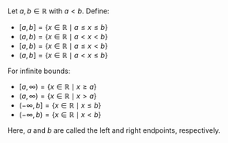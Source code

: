 Let $a, b \in \mathbb{R}$ with $a < b$. Define:
- $[a, b] = \{x \in \mathbb{R} \mid a \leq x \leq b\}$
- $(a, b) = \{x \in \mathbb{R} \mid a < x < b\}$
- $[a, b) = \{x \in \mathbb{R} \mid a \leq x < b\}$
- $(a, b] = \{x \in \mathbb{R} \mid a < x \leq b\}$

For infinite bounds:
- $[a, \infty) = \{x \in \mathbb{R} \mid x \geq a\}$
- $(a, \infty) = \{x \in \mathbb{R} \mid x > a\}$
- $(-\infty, b] = \{x \in \mathbb{R} \mid x \leq b\}$
- $(-\infty, b) = \{x \in \mathbb{R} \mid x < b\}$

Here, $a$ and $b$ are called the left and right endpoints, respectively.